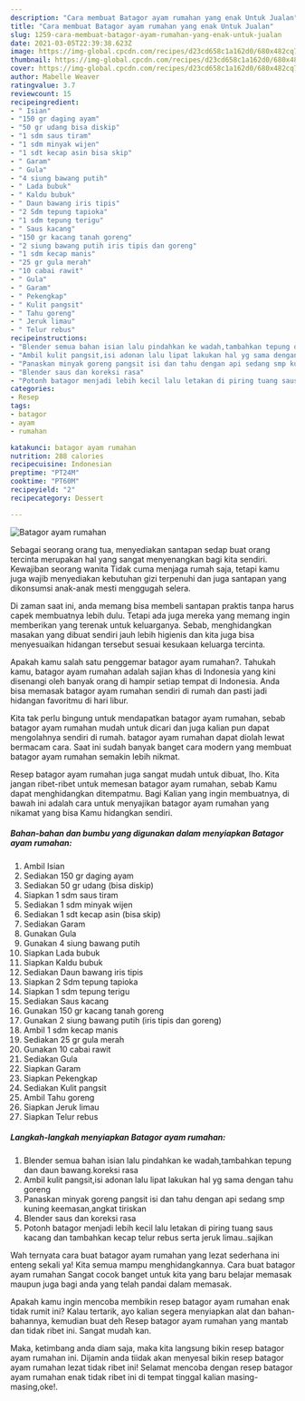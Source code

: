 ```yaml
---
description: "Cara membuat Batagor ayam rumahan yang enak Untuk Jualan"
title: "Cara membuat Batagor ayam rumahan yang enak Untuk Jualan"
slug: 1259-cara-membuat-batagor-ayam-rumahan-yang-enak-untuk-jualan
date: 2021-03-05T22:39:38.623Z
image: https://img-global.cpcdn.com/recipes/d23cd658c1a162d0/680x482cq70/batagor-ayam-rumahan-foto-resep-utama.jpg
thumbnail: https://img-global.cpcdn.com/recipes/d23cd658c1a162d0/680x482cq70/batagor-ayam-rumahan-foto-resep-utama.jpg
cover: https://img-global.cpcdn.com/recipes/d23cd658c1a162d0/680x482cq70/batagor-ayam-rumahan-foto-resep-utama.jpg
author: Mabelle Weaver
ratingvalue: 3.7
reviewcount: 15
recipeingredient:
- " Isian"
- "150 gr daging ayam"
- "50 gr udang bisa diskip"
- "1 sdm saus tiram"
- "1 sdm minyak wijen"
- "1 sdt kecap asin bisa skip"
- " Garam"
- " Gula"
- "4 siung bawang putih"
- " Lada bubuk"
- " Kaldu bubuk"
- " Daun bawang iris tipis"
- "2 Sdm tepung tapioka"
- "1 sdm tepung terigu"
- " Saus kacang"
- "150 gr kacang tanah goreng"
- "2 siung bawang putih iris tipis dan goreng"
- "1 sdm kecap manis"
- "25 gr gula merah"
- "10 cabai rawit"
- " Gula"
- " Garam"
- " Pekengkap"
- " Kulit pangsit"
- " Tahu goreng"
- " Jeruk limau"
- " Telur rebus"
recipeinstructions:
- "Blender semua bahan isian lalu pindahkan ke wadah,tambahkan tepung dan daun bawang.koreksi rasa"
- "Ambil kulit pangsit,isi adonan lalu lipat lakukan hal yg sama dengan tahu goreng"
- "Panaskan minyak goreng pangsit isi dan tahu dengan api sedang smp kuning keemasan,angkat tiriskan"
- "Blender saus dan koreksi rasa"
- "Potonh batagor menjadi lebih kecil lalu letakan di piring tuang saus kacang dan tambahkan kecap telur rebus serta jeruk limau..sajikan"
categories:
- Resep
tags:
- batagor
- ayam
- rumahan

katakunci: batagor ayam rumahan 
nutrition: 288 calories
recipecuisine: Indonesian
preptime: "PT24M"
cooktime: "PT60M"
recipeyield: "2"
recipecategory: Dessert

---
```



![Batagor ayam rumahan](https://img-global.cpcdn.com/recipes/d23cd658c1a162d0/680x482cq70/batagor-ayam-rumahan-foto-resep-utama.jpg)

Sebagai seorang orang tua, menyediakan santapan sedap buat orang tercinta merupakan hal yang sangat menyenangkan bagi kita sendiri. Kewajiban seorang  wanita Tidak cuma menjaga rumah saja, tetapi kamu juga wajib menyediakan kebutuhan gizi terpenuhi dan juga santapan yang dikonsumsi anak-anak mesti menggugah selera.

Di zaman  saat ini, anda memang bisa membeli santapan praktis tanpa harus capek membuatnya lebih dulu. Tetapi ada juga mereka yang memang ingin memberikan yang terenak untuk keluarganya. Sebab, menghidangkan masakan yang dibuat sendiri jauh lebih higienis dan kita juga bisa menyesuaikan hidangan tersebut sesuai kesukaan keluarga tercinta. 



Apakah kamu salah satu penggemar batagor ayam rumahan?. Tahukah kamu, batagor ayam rumahan adalah sajian khas di Indonesia yang kini disenangi oleh banyak orang di hampir setiap tempat di Indonesia. Anda bisa memasak batagor ayam rumahan sendiri di rumah dan pasti jadi hidangan favoritmu di hari libur.

Kita tak perlu bingung untuk mendapatkan batagor ayam rumahan, sebab batagor ayam rumahan mudah untuk dicari dan juga kalian pun dapat mengolahnya sendiri di rumah. batagor ayam rumahan dapat diolah lewat bermacam cara. Saat ini sudah banyak banget cara modern yang membuat batagor ayam rumahan semakin lebih nikmat.

Resep batagor ayam rumahan juga sangat mudah untuk dibuat, lho. Kita jangan ribet-ribet untuk memesan batagor ayam rumahan, sebab Kamu dapat menghidangkan ditempatmu. Bagi Kalian yang ingin membuatnya, di bawah ini adalah cara untuk menyajikan batagor ayam rumahan yang nikamat yang bisa Kamu hidangkan sendiri.

<!--inarticleads1-->

##### Bahan-bahan dan bumbu yang digunakan dalam menyiapkan Batagor ayam rumahan:

1. Ambil  Isian
1. Sediakan 150 gr daging ayam
1. Sediakan 50 gr udang (bisa diskip)
1. Siapkan 1 sdm saus tiram
1. Sediakan 1 sdm minyak wijen
1. Sediakan 1 sdt kecap asin (bisa skip)
1. Sediakan  Garam
1. Gunakan  Gula
1. Gunakan 4 siung bawang putih
1. Siapkan  Lada bubuk
1. Siapkan  Kaldu bubuk
1. Sediakan  Daun bawang iris tipis
1. Siapkan 2 Sdm tepung tapioka
1. Siapkan 1 sdm tepung terigu
1. Sediakan  Saus kacang
1. Gunakan 150 gr kacang tanah goreng
1. Gunakan 2 siung bawang putih (iris tipis dan goreng)
1. Ambil 1 sdm kecap manis
1. Sediakan 25 gr gula merah
1. Gunakan 10 cabai rawit
1. Sediakan  Gula
1. Siapkan  Garam
1. Siapkan  Pekengkap
1. Sediakan  Kulit pangsit
1. Ambil  Tahu goreng
1. Siapkan  Jeruk limau
1. Siapkan  Telur rebus




<!--inarticleads2-->

##### Langkah-langkah menyiapkan Batagor ayam rumahan:

1. Blender semua bahan isian lalu pindahkan ke wadah,tambahkan tepung dan daun bawang.koreksi rasa
1. Ambil kulit pangsit,isi adonan lalu lipat lakukan hal yg sama dengan tahu goreng
1. Panaskan minyak goreng pangsit isi dan tahu dengan api sedang smp kuning keemasan,angkat tiriskan
1. Blender saus dan koreksi rasa
1. Potonh batagor menjadi lebih kecil lalu letakan di piring tuang saus kacang dan tambahkan kecap telur rebus serta jeruk limau..sajikan




Wah ternyata cara buat batagor ayam rumahan yang lezat sederhana ini enteng sekali ya! Kita semua mampu menghidangkannya. Cara buat batagor ayam rumahan Sangat cocok banget untuk kita yang baru belajar memasak maupun juga bagi anda yang telah pandai dalam memasak.

Apakah kamu ingin mencoba membikin resep batagor ayam rumahan enak tidak rumit ini? Kalau tertarik, ayo kalian segera menyiapkan alat dan bahan-bahannya, kemudian buat deh Resep batagor ayam rumahan yang mantab dan tidak ribet ini. Sangat mudah kan. 

Maka, ketimbang anda diam saja, maka kita langsung bikin resep batagor ayam rumahan ini. Dijamin anda tiidak akan menyesal bikin resep batagor ayam rumahan lezat tidak ribet ini! Selamat mencoba dengan resep batagor ayam rumahan enak tidak ribet ini di tempat tinggal kalian masing-masing,oke!.

